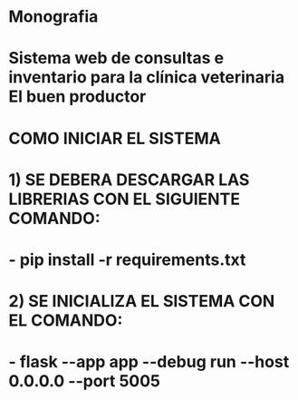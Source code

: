 # Monografia
# Sistema web de consultas e inventario para la clínica veterinaria El buen productor

# COMO INICIAR EL SISTEMA
# 1) SE DEBERA DESCARGAR LAS LIBRERIAS CON EL SIGUIENTE COMANDO:
# - pip install -r requirements.txt
# 2) SE INICIALIZA EL SISTEMA CON EL COMANDO:
# - flask --app app --debug run --host 0.0.0.0 --port 5005

